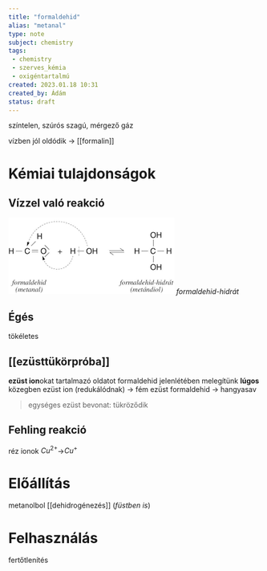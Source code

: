 ```yaml
---
title: "formaldehid"
alias: "metanal"
type: note
subject: chemistry
tags:
 - chemistry
 - szerves_kémia
 - oxigéntartalmú
created: 2023.01.18 10:31
created_by: Ádám
status: draft
---
```

színtelen, szúrós szagú, mérgező gáz

vízben jól oldódik → [[formalin]]

# Kémiai tulajdonságok
## Vízzel való reakció
![](Pasted%20image%2020230120101423.png)
*formaldehid-hidrát*
## Égés
tökéletes
## [[ezüsttükörpróba]]
**ezüst ion**okat tartalmazó oldatot formaldehid jelenlétében melegítünk **lúgos** közegben
ezüst ion (redukálódnak) → fém ezüst 
formaldehid → hangyasav
>egységes ezüst bevonat: tükröződik

## Fehling reakció 
réz ionok
$Cu^{2+}$→$Cu^+$

# Előállítás
metanolbol [[dehidrogénezés]] 
(*füstben is*)

# Felhasználás
fertőtlenítés